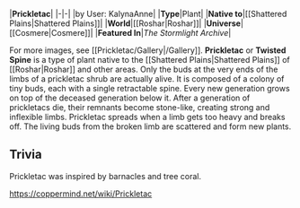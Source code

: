 |**Prickletac**|
|-|-|
|by User: KalynaAnne|
|**Type**|Plant|
|**Native to**|[[Shattered Plains\|Shattered Plains]]|
|**World**|[[Roshar\|Roshar]]|
|**Universe**|[[Cosmere\|Cosmere]]|
|**Featured In**|*The Stormlight Archive*|

For more images, see [[Prickletac/Gallery\|/Gallery]].
**Prickletac** or **Twisted Spine** is a type of plant native to the [[Shattered Plains\|Shattered Plains]] of [[Roshar\|Roshar]] and other areas.
Only the buds at the very ends of the limbs of a prickletac shrub are actually alive. It is composed of a colony of tiny buds, each with a single retractable spine. Every new generation grows on top of the deceased generation below it. After a generation of prickletacs die, their remnants become stone-like, creating strong and inflexible limbs.
Prickletac spreads when a limb gets too heavy and breaks off. The living buds from the broken limb are scattered and form new plants.

## Trivia
Prickletac was inspired by barnacles and tree coral.


https://coppermind.net/wiki/Prickletac